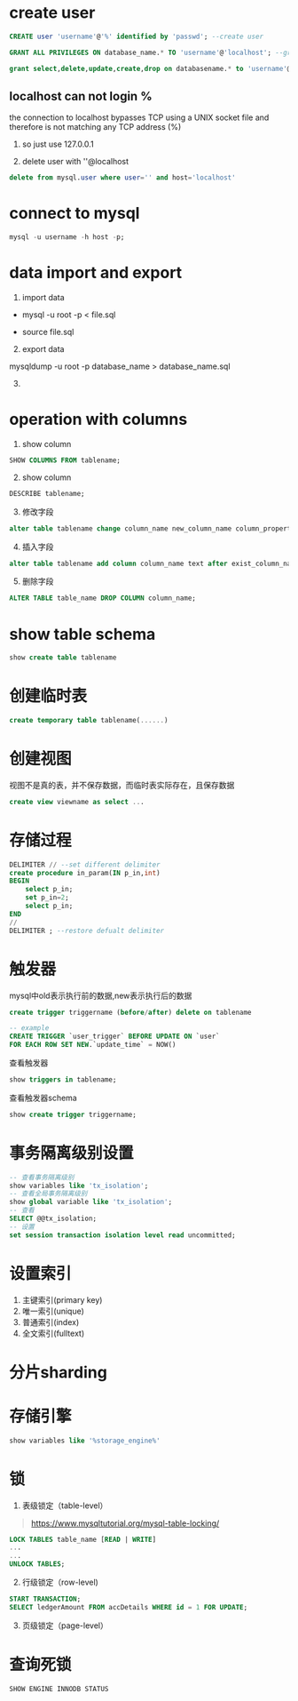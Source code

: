 # create user

```SQL
CREATE user 'username'@'%' identified by 'passwd'; --create user

GRANT ALL PRIVILEGES ON database_name.* TO 'username'@'localhost'; --grant privileges

grant select,delete,update,create,drop on databasename.* to 'username'@'%' identified by "passwd";
```

## localhost can not login %

the connection to localhost bypasses TCP using a UNIX socket file and therefore is not matching any TCP address (%)
1. so just use 127.0.0.1

2. delete user with ''@localhost
```SQL
delete from mysql.user where user='' and host='localhost'
```

# connect to mysql
```SQL
mysql -u username -h host -p;
```

# data import and export

1. import data

* mysql -u root -p < file.sql

* source file.sql

2. export data

mysqldump -u root -p database_name > database_name.sql

3.

# operation with columns

1. show column
```SQL
SHOW COLUMNS FROM tablename;
```
2. show column
```SQL
DESCRIBE tablename;
```
3. 修改字段
```SQL
alter table tablename change column_name new_column_name column_property
```
4. 插入字段
```SQL
alter table tablename add column column_name text after exist_column_name;
```
5. 删除字段
```SQL
ALTER TABLE table_name DROP COLUMN column_name;
```

# show table schema
```SQL
show create table tablename
```

# 创建临时表

```SQL
create temporary table tablename(......)
```

# 创建视图

视图不是真的表，并不保存数据，而临时表实际存在，且保存数据

```SQL
create view viewname as select ...
```

# 存储过程
```SQL
DELIMITER // --set different delimiter
create procedure in_param(IN p_in,int)
BEGIN
	select p_in;
	set p_in=2;
	select p_in;
END
//
DELIMITER ; --restore defualt delimiter
```

# 触发器
mysql中old表示执行前的数据,new表示执行后的数据
```SQL
create trigger triggername (before/after) delete on tablename
```
```SQL
-- example
CREATE TRIGGER `user_trigger` BEFORE UPDATE ON `user`
FOR EACH ROW SET NEW.`update_time` = NOW()
```
查看触发器
```SQL
show triggers in tablename;
```
查看触发器schema
```SQL
show create trigger triggername;
```

# 事务隔离级别设置

```SQL
-- 查看事务隔离级别
show variables like 'tx_isolation';
-- 查看全局事务隔离级别
show global variable like 'tx_isolation';
-- 查看
SELECT @@tx_isolation;
-- 设置
set session transaction isolation level read uncommitted;
```

# 设置索引
1. 主键索引(primary key)
2. 唯一索引(unique)
3. 普通索引(index)
4. 全文索引(fulltext)

# 分片sharding

# 存储引擎

```SQL
show variables like '%storage_engine%'
```

# 锁

1. 表级锁定（table-level）
> https://www.mysqltutorial.org/mysql-table-locking/
```SQL
LOCK TABLES table_name [READ | WRITE]
...
...
UNLOCK TABLES;
```

2. 行级锁定（row-level)
```SQL
START TRANSACTION;
SELECT ledgerAmount FROM accDetails WHERE id = 1 FOR UPDATE;
```

3. 页级锁定（page-level）

# 查询死锁
```SQL
SHOW ENGINE INNODB STATUS
```